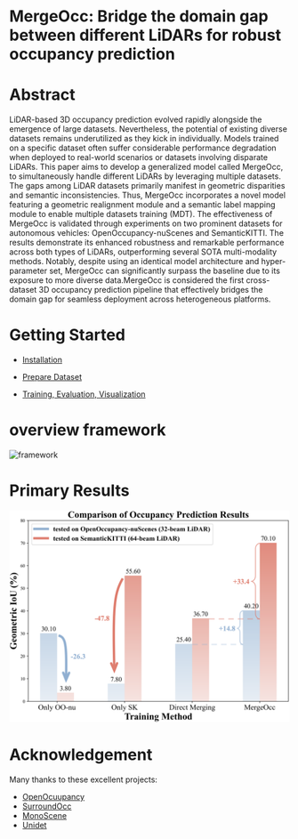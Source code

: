 # MergeOcc: Bridge the domain gap between different LiDARs for robust occupancy prediction

# Abstract

LiDAR-based 3D occupancy prediction evolved rapidly alongside the emergence of large datasets. 
Nevertheless, the potential of existing diverse datasets remains underutilized as they kick in individually. Models trained on a specific dataset often suffer considerable performance degradation when deployed to real-world scenarios or datasets involving disparate LiDARs.
This paper aims to develop a generalized model called MergeOcc, to simultaneously handle different LiDARs by leveraging multiple datasets.
The gaps among LiDAR datasets primarily manifest in geometric disparities and semantic inconsistencies. Thus, MergeOcc incorporates a novel model featuring a geometric realignment module and a semantic label mapping module to enable multiple datasets training (MDT). 
The effectiveness of MergeOcc is validated through experiments on two prominent datasets for autonomous vehicles: OpenOccupancy-nuScenes and SemanticKITTI. The results demonstrate its enhanced robustness and remarkable performance across both types of LiDARs, outperforming several SOTA multi-modality methods. Notably, despite using an identical model architecture and hyper-parameter set, MergeOcc can significantly surpass the baseline due to its exposure to more diverse data.MergeOcc is considered the first cross-dataset 3D occupancy prediction pipeline that effectively bridges the domain gap for seamless deployment across heterogeneous platforms.

# Getting Started

- [Installation](docs/install.md) 

- [Prepare Dataset](docs/prepare_data.md)

- [Training, Evaluation, Visualization](docs/trainval.md)

# **overview  framework**

![framework](./framework.png)

# Primary Results

![IoUDrop_d](./IoUDrop_d.png)



#  Acknowledgement

Many thanks to these excellent projects:
- [OpenOcuupancy](https://github.com/JeffWang987/OpenOccupancy)
- [SurroundOcc](https://github.com/weiyithu/SurroundOcc)
- [MonoScene](https://github.com/astra-vision/MonoScene)
- [Unidet](https://github.com/xingyizhou/UniDet)
